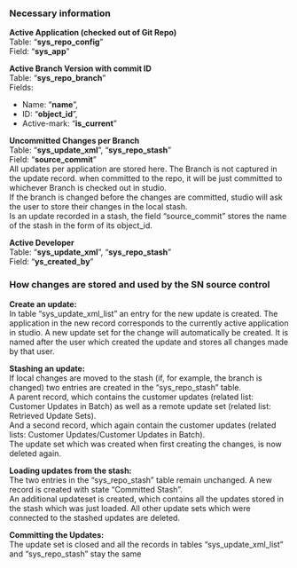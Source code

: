 ### Necessary information

**Active Application (checked out of Git Repo)**  
Table: “**sys_repo_config**”  
Field: “**sys_app**”  

**Active Branch Version with commit ID**  
Table: “**sys_repo_branch**”   
Fields:   
-	Name: “**name**”,   
-	ID: “**object_id**”,   
-	Active-mark: “**is_current**”  

**Uncommitted Changes per Branch**  
Table: “**sys_update_xml**”, “**sys_repo_stash**”  
Field: “**source_commit**”  
All updates per application are stored here. The Branch is not captured in the update record. when committed to the repo, it will be just committed to whichever Branch is checked out in studio.  
If the branch is changed before the changes are committed, studio will ask the user to store their changes in the local stash.   
Is an update recorded in a stash, the field “source_commit” stores the name of the stash in the form of its object_id.  

**Active Developer**  
Table: “**sys_update_xml**”, “**sys_repo_stash**”  
Field: “**ys_created_by**”  


### How changes are stored and used by the SN source control  
**Create an update:**  
In table “sys_update_xml_list” an entry for the new update is created. The application in the new record corresponds to the currently active application in studio. A new update set for the change will automatically be created. It is named after the user which created the update and stores all changes made by that user.

**Stashing an update:**  
If local changes are moved to the stash (if, for example, the branch is changed) two entries are created in the “sys_repo_stash” table.   
A parent record, which contains the customer updates (related list: Customer Updates in Batch) as well as a remote update set (related list: Retrieved Update Sets).  
And a second record, which again contain the customer updates (related lists: Customer Updates/Customer Updates in Batch).  
The update set which was created when first creating the changes, is now deleted again.  

**Loading updates from the stash:**  
The two entries in the “sys_repo_stash” table remain unchanged. A new record is created with state “Committed Stash”.  
An additional updateset is created, which contains all the updates stored in the stash which was just loaded. All other update sets which were connected to the stashed updates are deleted.  

**Committing the Updates:**  
The update set is closed and all the records in tables “sys_update_xml_list” and “sys_repo_stash” stay the same  
